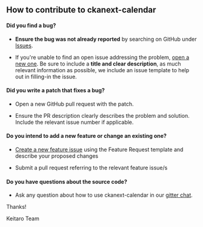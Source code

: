 ## How to contribute to ckanext-calendar

#### **Did you find a bug?**

* **Ensure the bug was not already reported** by searching on GitHub under [Issues](https://github.com/keitaroinc/ckanext-calendar/issues).

* If you're unable to find an open issue addressing the problem, [open a new one](https://github.com/keitaroinc/ckanext-calendar/issues/new). Be sure to include a **title and clear description**, as much relevant information as possible, we include an issue template to help out in filling-in the issue.

#### **Did you write a patch that fixes a bug?**

* Open a new GitHub pull request with the patch.

* Ensure the PR description clearly describes the problem and solution. Include the relevant issue number if applicable.

#### **Do you intend to add a new feature or change an existing one?**

* [Create a new feature issue](https://github.com/keitaroinc/ckanext-calendar/issues/new) using the Feature Request template and describe your proposed changes

* Submit a pull request referring to the relevant feature issue/s

#### **Do you have questions about the source code?**

* Ask any question about how to use ckanext-calendar in our [gitter chat](https://gitter.im/keitaroinc/ckan).

Thanks!

Keitaro Team
